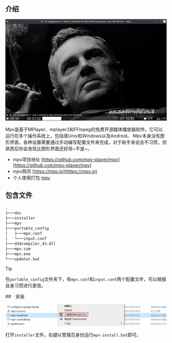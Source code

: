 ## 介绍

![](../style/mpv01.jpg)

Mpv是基于MPlayer、mplayer2和FFmpeg的免费开源媒体播放器软件。它可以运行在多个操作系统上，包括类Unix和Windows以及Android。
Mpv本身没有图形界面，各种设置需要通过手动编写配置文件来完成，对于新手来说会不习惯，但熟悉后你会发现比图形界面还好用~不是~。

- mpv项目地址 [https://github.com/mpv-player/mpv](https://github.com/mpv-player/mpv)
- mpv网页 [https://mpv.io](https://mpv.io)
- 个人使用打包 [mpv](https://cowtransfer.com/s/f98d5fa15bf243)

## 包含文件

```text
.
├───doc
├───installer
├───mpv
├───portable_config
│   ├───mpv.conf
│   └───input.conf
├───d3dcompiler_43.dll
├───mpv.com
├───mpv.exe
└───updater.bat
```

> [!tip]
> 在<code>portable_config</code>文件夹下，有<code>mpv.conf</code>和<code>input.conf</code>两个配置文件，可以根据自身习惯进行更改。

##　安装

![](../style/mvp-insatller.png "mpv安装")

打开<code>installer</code>文件，右键以管理员身份运行<code>mpv-install.bat</code>即可。
